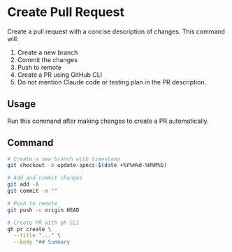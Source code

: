 # Create Pull Request

Create a pull request with a concise description of changes. This command will:
1. Create a new branch
2. Commit the changes
3. Push to remote
4. Create a PR using GitHub CLI
5. Do not mention Claude code or testing plan in the PR description.

## Usage
Run this command after making changes to create a PR automatically.

## Command
```bash
# Create a new branch with timestamp
git checkout -b update-specs-$(date +%Y%m%d-%H%M%S)

# Add and commit changes
git add -A
git commit -m ""

# Push to remote
git push -u origin HEAD

# Create PR with gh CLI
gh pr create \
  --title "..." \
  --body "## Summary
```
